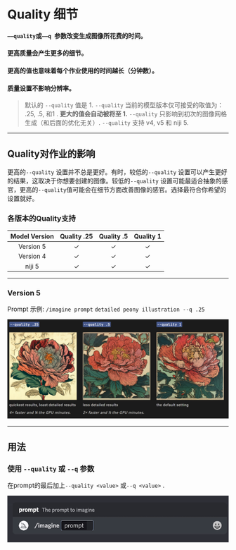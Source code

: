 # Quality 细节

#### `——quality`或`——q `参数改变生成图像所花费的时间。

#### 更高质量会产生更多的细节。

#### 更高的值也意味着每个作业使用的时间越长（分钟数）。

#### 质量设置不影响分辨率。

> 默认的 `--quality` 值是 1.
> `--quality` 当前的模型版本仅可接受的取值为： .25, .5, 和1 . **更大的值会自动被将至 1.**
> `--quality` 只影响到初次的图像网格生成（和后面的优化无关）.
> `--quality` 支持 v4, v5 和 niji 5.

------

## Quality对作业的影响


更高的`--quality` 设置并不总是更好。有时，较低的`--quality` 设置可以产生更好的结果，这取决于你想要创建的图像。较低的`--quality` 设置可能最适合抽象的感官，更高的`--quality`值可能会在细节方面改善图像的感官。选择最符合你希望的设置就好。

### 各版本的Quality支持

| Model Version | Quality .25 | Quality .5 | Quality 1 |
| :-----------: | :---------: | :--------: | :-------: |
|   Version 5   |      ✓      |     ✓      |     ✓     |
|   Version 4   |      ✓      |     ✓      |     ✓     |
|    niji 5     |      ✓      |     ✓      |     ✓     |



------

### Version 5

Prompt 示例: `/imagine prompt` `detailed peony illustration --q .25`

![image-20230603211151533](../images/base/quality/image-20230603211151533.png)



------

## 用法

### 使用 `--quality` 或 `--q` 参数

在prompt的最后加上`--quality <value>` 或`--q <value>` .

![Animated Gif showing how the Midjourney quality parameter is typed](../images/base/quality/MJ_Parameter_Quality.gif)